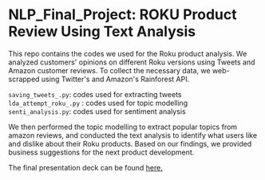 # NLP_Final_Project: ROKU Product Review Using Text Analysis

This repo contains the codes we used for the Roku product analysis. 
We analyzed customers' opinions on different Roku versions using Tweets and Amazon customer reviews. To collect the necessary data, we web-scrapped using Twitter's and Amazon's Rainforest API.

`saving_tweets_.py`: codes used for extracting tweets <br /> 
`lda_attempt_roku_.py` : codes used for topic modelling <br /> 
`senti_analysis.py`: codes used for sentiment analysis <br /> 

We then performed the topic modelling to extract popular topics from amazon reviews, and conducted the text analysis to identify what users like and dislike about their Roku products. Based on our findings, we provided business suggestions for the next product development.

The final presentation deck can be found [here.](./Final_Presentation.pdf)


